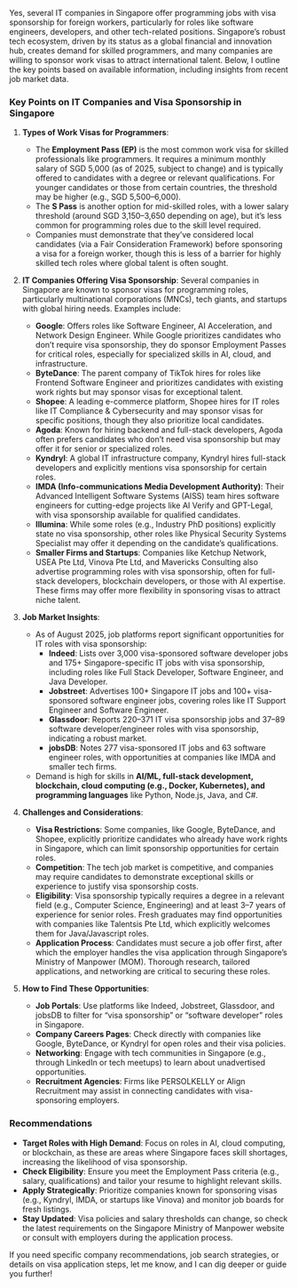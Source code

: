 Yes, several IT companies in Singapore offer programming jobs with visa sponsorship for foreign workers, particularly for roles like software engineers, developers, and other tech-related positions. Singapore’s robust tech ecosystem, driven by its status as a global financial and innovation hub, creates demand for skilled programmers, and many companies are willing to sponsor work visas to attract international talent. Below, I outline the key points based on available information, including insights from recent job market data.

### Key Points on IT Companies and Visa Sponsorship in Singapore

1. **Types of Work Visas for Programmers**:
    - The **Employment Pass (EP)** is the most common work visa for skilled professionals like programmers. It requires a minimum monthly salary of SGD 5,000 (as of 2025, subject to change) and is typically offered to candidates with a degree or relevant qualifications. For younger candidates or those from certain countries, the threshold may be higher (e.g., SGD 5,500–6,000).
    - The **S Pass** is another option for mid-skilled roles, with a lower salary threshold (around SGD 3,150–3,650 depending on age), but it’s less common for programming roles due to the skill level required.
    - Companies must demonstrate that they’ve considered local candidates (via a Fair Consideration Framework) before sponsoring a visa for a foreign worker, though this is less of a barrier for highly skilled tech roles where global talent is often sought.

2. **IT Companies Offering Visa Sponsorship**:
   Several companies in Singapore are known to sponsor visas for programming roles, particularly multinational corporations (MNCs), tech giants, and startups with global hiring needs. Examples include:
    - **Google**: Offers roles like Software Engineer, AI Acceleration, and Network Design Engineer. While Google prioritizes candidates who don’t require visa sponsorship, they do sponsor Employment Passes for critical roles, especially for specialized skills in AI, cloud, and infrastructure.[](https://www.careerjet.sg/visa-sponsorship-it-jobs/Singapore)[](https://sg.jobstreet.com/visa-sponsorship-jobs)
    - **ByteDance**: The parent company of TikTok hires for roles like Frontend Software Engineer and prioritizes candidates with existing work rights but may sponsor visas for exceptional talent.[](https://sg.indeed.com/q-singapore-it-jobs-with-visa-sponsorship-jobs.html)
    - **Shopee**: A leading e-commerce platform, Shopee hires for IT roles like IT Compliance & Cybersecurity and may sponsor visas for specific positions, though they also prioritize local candidates.[](https://sg.indeed.com/q-singapore-it-jobs-with-visa-sponsorship-jobs.html)
    - **Agoda**: Known for hiring backend and full-stack developers, Agoda often prefers candidates who don’t need visa sponsorship but may offer it for senior or specialized roles.[](https://sg.indeed.com/q-singapore-it-jobs-with-visa-sponsorship-jobs.html)
    - **Kyndryl**: A global IT infrastructure company, Kyndryl hires full-stack developers and explicitly mentions visa sponsorship for certain roles.[](https://sg.indeed.com/q-it-jobs-with-visa-sponsorship-jobs.html)
    - **IMDA (Info-communications Media Development Authority)**: Their Advanced Intelligent Software Systems (AISS) team hires software engineers for cutting-edge projects like AI Verify and GPT-Legal, with visa sponsorship available for qualified candidates.[](https://sg.indeed.com/q-visa-sponsorship%2C-software-developer-jobs.html)
    - **Illumina**: While some roles (e.g., Industry PhD positions) explicitly state no visa sponsorship, other roles like Physical Security Systems Specialist may offer it depending on the candidate’s qualifications.[](https://sg.indeed.com/q-singapore-it-jobs-with-visa-sponsorship-jobs.html)
    - **Smaller Firms and Startups**: Companies like Ketchup Network, USEA Pte Ltd, Vinova Pte Ltd, and Mavericks Consulting also advertise programming roles with visa sponsorship, often for full-stack developers, blockchain developers, or those with AI expertise. These firms may offer more flexibility in sponsoring visas to attract niche talent.[](https://sg.indeed.com/q-visa-sponsorship%2C-software-developer-jobs.html)

3. **Job Market Insights**:
    - As of August 2025, job platforms report significant opportunities for IT roles with visa sponsorship:
        - **Indeed**: Lists over 3,000 visa-sponsored software developer jobs and 175+ Singapore-specific IT jobs with visa sponsorship, including roles like Full Stack Developer, Software Engineer, and Java Developer.[](https://sg.indeed.com/q-visa-sponsorship%2C-software-developer-jobs.html)[](https://sg.indeed.com/q-singapore-it-jobs-with-visa-sponsorship-jobs.html)
        - **Jobstreet**: Advertises 100+ Singapore IT jobs and 100+ visa-sponsored software engineer jobs, covering roles like IT Support Engineer and Software Engineer.[](https://sg.jobstreet.com/singapore-it-jobs-with-visa-sponsorship-jobs)[](https://sg.jobstreet.com/visa-sponsorship-software-engineer-jobs)
        - **Glassdoor**: Reports 220–371 IT visa sponsorship jobs and 37–89 software developer/engineer roles with visa sponsorship, indicating a robust market.[](https://www.glassdoor.sg/Job/singapore-software-developer-visa-sponsorship-jobs-SRCH_IL.0%2C9_IC3235921_KO10%2C45.htm)[](https://www.glassdoor.sg/Job/singapore-it-visa-sponsorship-jobs-SRCH_IL.0%2C9_IC3235921_KO10%2C29.htm)[](https://www.glassdoor.sg/Job/singapore-software-engineer-visa-sponsorship-jobs-SRCH_IL.0%2C9_IC3235921_KO10%2C44.htm)
        - **jobsDB**: Notes 277 visa-sponsored IT jobs and 63 software engineer roles, with opportunities at companies like IMDA and smaller tech firms.[](https://sg.jobsdb.com/Visa-Sponsorship-It-jobs-in-Singapore)[](https://sg.jobsdb.com/Visa-Sponsorship-Software-Engineer-jobs-in-Singapore)
    - Demand is high for skills in **AI/ML, full-stack development, blockchain, cloud computing (e.g., Docker, Kubernetes), and programming languages** like Python, Node.js, Java, and C#.

4. **Challenges and Considerations**:
    - **Visa Restrictions**: Some companies, like Google, ByteDance, and Shopee, explicitly prioritize candidates who already have work rights in Singapore, which can limit sponsorship opportunities for certain roles.[](https://www.careerjet.sg/visa-sponsorship-it-jobs/Singapore)[](https://sg.indeed.com/q-singapore-it-jobs-with-visa-sponsorship-jobs.html)
    - **Competition**: The tech job market is competitive, and companies may require candidates to demonstrate exceptional skills or experience to justify visa sponsorship costs.
    - **Eligibility**: Visa sponsorship typically requires a degree in a relevant field (e.g., Computer Science, Engineering) and at least 3–7 years of experience for senior roles. Fresh graduates may find opportunities with companies like Talentsis Pte Ltd, which explicitly welcomes them for Java/Javascript roles.[](https://sg.indeed.com/q-visa-sponsorship%2C-software-developer-jobs.html)
    - **Application Process**: Candidates must secure a job offer first, after which the employer handles the visa application through Singapore’s Ministry of Manpower (MOM). Thorough research, tailored applications, and networking are critical to securing these roles.[](https://nebstudent.com/jobs/jobs-in-singapore-information-technology-with-visa-sponsorship/)

5. **How to Find These Opportunities**:
    - **Job Portals**: Use platforms like Indeed, Jobstreet, Glassdoor, and jobsDB to filter for “visa sponsorship” or “software developer” roles in Singapore.[](https://sg.jobsdb.com/Visa-Sponsorship-It-jobs-in-Singapore)[](https://sg.indeed.com/q-visa-sponsorship%2C-software-developer-jobs.html)[](https://sg.jobstreet.com/singapore-it-jobs-with-visa-sponsorship-jobs)
    - **Company Careers Pages**: Check directly with companies like Google, ByteDance, or Kyndryl for open roles and their visa policies.
    - **Networking**: Engage with tech communities in Singapore (e.g., through LinkedIn or tech meetups) to learn about unadvertised opportunities.
    - **Recruitment Agencies**: Firms like PERSOLKELLY or Align Recruitment may assist in connecting candidates with visa-sponsoring employers.[](https://sg.jobstreet.com/visa-sponsorship-jobs)

### Recommendations
- **Target Roles with High Demand**: Focus on roles in AI, cloud computing, or blockchain, as these are areas where Singapore faces skill shortages, increasing the likelihood of visa sponsorship.
- **Check Eligibility**: Ensure you meet the Employment Pass criteria (e.g., salary, qualifications) and tailor your resume to highlight relevant skills.
- **Apply Strategically**: Prioritize companies known for sponsoring visas (e.g., Kyndryl, IMDA, or startups like Vinova) and monitor job boards for fresh listings.
- **Stay Updated**: Visa policies and salary thresholds can change, so check the latest requirements on the Singapore Ministry of Manpower website or consult with employers during the application process.

If you need specific company recommendations, job search strategies, or details on visa application steps, let me know, and I can dig deeper or guide you further!
